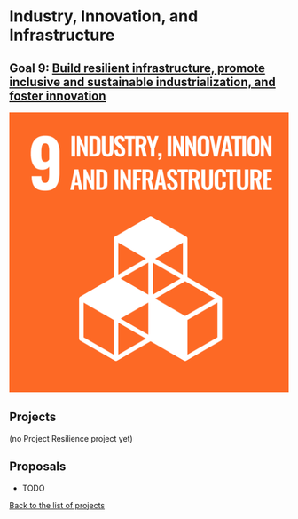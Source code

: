 # Industry, Innovation, and Infrastructure

## Goal 9: [Build resilient infrastructure, promote inclusive and sustainable industrialization, and foster innovation](https://sdgs.un.org/goals/goal9)

[![Goal 9](../images/sdgs/E-WEB-Goal-09.png)](https://sdgs.un.org/goals/goal9)

## Projects

(no Project Resilience project yet)

## Proposals

- TODO

[Back to the list of projects](../README.md)